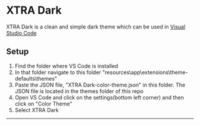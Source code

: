 # XTRA Dark

XTRA Dark is a clean and simple dark theme which can be used in <a href="https//code.visualstudio.com">Visual Studio Code</a>

## Setup

1. Find the folder where VS Code is installed
2. In that folder navigate to this folder "resources\app\extensions\theme-defaults\themes"
3. Paste the JSON file, "XTRA Dark-color-theme.json" in this folder. The JSON file is located in the themes folder of this repo
4. Open VS Code and click on the settings(bottom left corner) and then click on "Color Theme"
5. Select XTRA Dark

***
